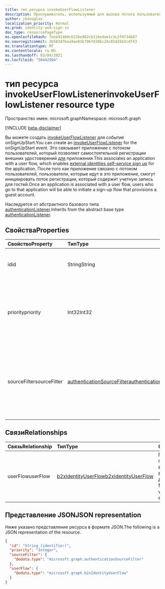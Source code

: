 ```yaml
---
title: тип ресурса invokeUserFlowListener
description: Прослушиватель, используемый для вызова потока пользователей во время события проверки подлинности.
author: jkdouglas
localization_priority: Normal
ms.prod: identity-and-sign-in
doc_type: resourcePageType
ms.openlocfilehash: 7eee91460c623be982cb316edae1c3c2f0734b07
ms.sourcegitcommit: 3b583d7baa9ae81b796fd30bc24c65d26b2cdf43
ms.translationtype: MT
ms.contentlocale: ru-RU
ms.lasthandoff: 03/04/2021
ms.locfileid: "50442994"
---
```

# <a name="invokeuserflowlistener-resource-type"></a><span data-ttu-id="77882-103">тип ресурса invokeUserFlowListener</span><span class="sxs-lookup"><span data-stu-id="77882-103">invokeUserFlowListener resource type</span></span>

<span data-ttu-id="77882-104">Пространство имен: microsoft.graph</span><span class="sxs-lookup"><span data-stu-id="77882-104">Namespace: microsoft.graph</span></span>

[!INCLUDE [beta-disclaimer](../../includes/beta-disclaimer.md)]

<span data-ttu-id="77882-105">Вы можете создать [invokeUserFlowListener](../resources/invokeuserflowlistener.md) для события onSignUpStart.</span><span class="sxs-lookup"><span data-stu-id="77882-105">You can create an [invokeUserFlowListener](../resources/invokeuserflowlistener.md) for the onSignUpStart event.</span></span> <span data-ttu-id="77882-106">Это связывает приложение с потоком пользователей, который позволяет самостоятельной регистрации внешних удостоверений [для](https://docs.microsoft.com/azure/active-directory/external-identities/self-service-sign-up-overview) приложения.</span><span class="sxs-lookup"><span data-stu-id="77882-106">This associates an application with a user flow, which enables [external identities self-service sign up](https://docs.microsoft.com/azure/active-directory/external-identities/self-service-sign-up-overview) for the application.</span></span> <span data-ttu-id="77882-107">После того как приложение связано с потоком пользователей, пользователи, которые идут в это приложение, смогут инициировать поток регистрации, который содержит учетную запись для гостей.</span><span class="sxs-lookup"><span data-stu-id="77882-107">Once an application is associated with a user flow, users who go to that application will be able to initiate a sign-up flow that provisions a guest account.</span></span>

<span data-ttu-id="77882-108">Наследуется от абстрактного базового типа [authenticationListener](../resources/authenticationlistener.md).</span><span class="sxs-lookup"><span data-stu-id="77882-108">Inherits from the abstract base type [authenticationListener](../resources/authenticationlistener.md).</span></span>

## <a name="properties"></a><span data-ttu-id="77882-109">Свойства</span><span class="sxs-lookup"><span data-stu-id="77882-109">Properties</span></span>

|<span data-ttu-id="77882-110">Свойство</span><span class="sxs-lookup"><span data-stu-id="77882-110">Property</span></span>|<span data-ttu-id="77882-111">Тип</span><span class="sxs-lookup"><span data-stu-id="77882-111">Type</span></span>|<span data-ttu-id="77882-112">Описание</span><span class="sxs-lookup"><span data-stu-id="77882-112">Description</span></span>|
|:---|:---|:---|
|<span data-ttu-id="77882-113">id</span><span class="sxs-lookup"><span data-stu-id="77882-113">id</span></span>|<span data-ttu-id="77882-114">String</span><span class="sxs-lookup"><span data-stu-id="77882-114">String</span></span>|<span data-ttu-id="77882-115">Идентификатор действия.</span><span class="sxs-lookup"><span data-stu-id="77882-115">The identifier of the action.</span></span> <span data-ttu-id="77882-116">Наследуется [от authenticationListener](../resources/authenticationlistener.md).</span><span class="sxs-lookup"><span data-stu-id="77882-116">Inherited from [authenticationListener](../resources/authenticationlistener.md).</span></span>|
|<span data-ttu-id="77882-117">priority</span><span class="sxs-lookup"><span data-stu-id="77882-117">priority</span></span>|<span data-ttu-id="77882-118">Int32</span><span class="sxs-lookup"><span data-stu-id="77882-118">Int32</span></span>|<span data-ttu-id="77882-119">Приоритет действия, используемого для определения одного из нескольких применимых действий.</span><span class="sxs-lookup"><span data-stu-id="77882-119">The priority of the action that is used to determine one out of multiple applicable actions.</span></span> <span data-ttu-id="77882-120">Наследуется [от authenticationListener](../resources/authenticationlistener.md).</span><span class="sxs-lookup"><span data-stu-id="77882-120">Inherited from [authenticationListener](../resources/authenticationlistener.md).</span></span>|
|<span data-ttu-id="77882-121">sourceFilter</span><span class="sxs-lookup"><span data-stu-id="77882-121">sourceFilter</span></span>|[<span data-ttu-id="77882-122">authenticationSourceFilter</span><span class="sxs-lookup"><span data-stu-id="77882-122">authenticationSourceFilter</span></span>](../resources/authenticationsourcefilter.md)|<span data-ttu-id="77882-123">Фильтр на основе источника проверки подлинности, который используется для определения того, выполняется ли прослушиватель.</span><span class="sxs-lookup"><span data-stu-id="77882-123">Filter based on the source of the authentication that is used to determine whether the listener is executed.</span></span> <span data-ttu-id="77882-124">Наследуется [от authenticationListener](../resources/authenticationlistener.md).</span><span class="sxs-lookup"><span data-stu-id="77882-124">Inherited from [authenticationListener](../resources/authenticationlistener.md).</span></span>|

## <a name="relationships"></a><span data-ttu-id="77882-125">Связи</span><span class="sxs-lookup"><span data-stu-id="77882-125">Relationships</span></span>

|<span data-ttu-id="77882-126">Связь</span><span class="sxs-lookup"><span data-stu-id="77882-126">Relationship</span></span>|<span data-ttu-id="77882-127">Тип</span><span class="sxs-lookup"><span data-stu-id="77882-127">Type</span></span>|<span data-ttu-id="77882-128">Описание</span><span class="sxs-lookup"><span data-stu-id="77882-128">Description</span></span>|
|:---|:---|:---|
|<span data-ttu-id="77882-129">userFlow</span><span class="sxs-lookup"><span data-stu-id="77882-129">userFlow</span></span>|[<span data-ttu-id="77882-130">b2xIdentityUserFlow</span><span class="sxs-lookup"><span data-stu-id="77882-130">b2xIdentityUserFlow</span></span>](../resources/b2xidentityuserflow.md)|<span data-ttu-id="77882-131">Поток пользователей, вызываемый при выполнении этого действия.</span><span class="sxs-lookup"><span data-stu-id="77882-131">The user flow that is invoked when this action executes.</span></span>|

## <a name="json-representation"></a><span data-ttu-id="77882-132">Представление JSON</span><span class="sxs-lookup"><span data-stu-id="77882-132">JSON representation</span></span>

<span data-ttu-id="77882-133">Ниже указано представление ресурса в формате JSON.</span><span class="sxs-lookup"><span data-stu-id="77882-133">The following is a JSON representation of the resource.</span></span>
<!-- {
  "blockType": "resource",
  "keyProperty": "id",
  "@odata.type": "microsoft.graph.invokeUserFlowListener",
  "baseType": "microsoft.graph.authenticationListener",
  "openType": false
}
-->

``` json
{
  "id": "String (identifier)",
  "priority": "Integer",
  "sourceFilter": {
    "@odata.type": "microsoft.graph.authenticationSourceFilter"
  },
  "userFlow": {
    "@odata.type": "microsoft.graph.b2xIdentityUserFlow"
  }
}
```
